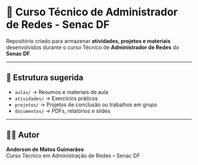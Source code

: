 # 📡 Curso Técnico de Administrador de Redes - Senac DF

Repositório criado para armazenar **atividades, projetos e materiais** desenvolvidos durante o curso Técnico de **Administrador de Redes** do **Senac DF**.

---

## 📂 Estrutura sugerida

- `aulas/` → Resumos e materiais de aula  
- `atividades/` → Exercícios práticos  
- `projetos/` → Projetos de conclusão ou trabalhos em grupo  
- `documentos/` → PDFs, relatórios e slides  

---

## 👨‍🎓 Autor
**Anderson de Matos Guimarães**  
Curso Técnico em Administração de Redes – Senac DF

